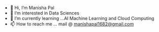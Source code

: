 - 👋 Hi, I’m Manisha Pal
- 👀 I’m interested in Data Sciences
- 🌱 I’m currently learning ...AI Machine Learning and Cloud Computing
- 📫 How to reach me ... mail @ manishapal1682@gmail.com
